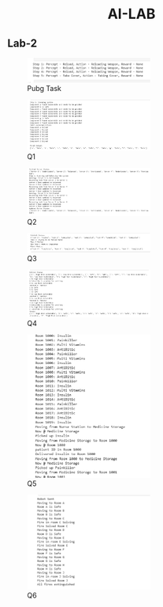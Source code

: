 <h1 align="center">
<br>
AI-LAB
</h1>

## Lab-2

<p align="center">
  <figure>
    <img src="screenshots/pubg_task.png" width="250" alt="pubg_task">
    <figcaption>Pubg Task</figcaption>
  </figure>
  <figure>
    <img src="screenshots/Q1.png" width="250" alt="Q1">
    <figcaption>Q1</figcaption>
  </figure>
  <figure>
    <img src="screenshots/Q2.png" width="250" alt="Q2">
    <figcaption>Q2</figcaption>
  </figure>
  <figure>
    <img src="screenshots/Q3.png" width="250" alt="Q3">
    <figcaption>Q3</figcaption>
  </figure>
  <figure>
    <img src="screenshots/Q4.png" width="250" alt="Q4">
    <figcaption>Q4</figcaption>
  </figure>
  <figure>
    <img src="screenshots/Q5.png" width="250" alt="Q5">
    <figcaption>Q5</figcaption>
  </figure>
  <figure>
    <img src="screenshots/Q6.png" width="250" alt="Q6">
    <figcaption>Q6</figcaption>
  </figure>
</p>
